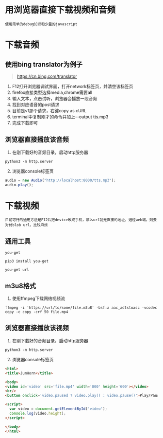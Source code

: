 # 用浏览器直接下载视频和音频

	使用简单的debug知识和少量的javascript

# 下载音频

## 使用bing translator为例子

> https://cn.bing.com/translator

1. F12打开浏览器调试界面，打开network标签页，并清空该标签页
2. firefox直接类型选择media,chrome需要all
3. 输入文本，点击试听，浏览器会播放一段音频
4. 找到对应语音的post请求
5. 目前是v1那个请求，右键copy as cURL
6. terminal中复制刚才的命令并加上--output tts.mp3
7. 完成下载即可

## 浏览器直接播放该音频
1. 在刚下载好的音频目录，启动http服务器
```shell
python3 -m http.server
```
2. 浏览器console标签页
```javascript
audio = new Audio("http://localhost:8000/tts.mp3");
audio.play();
```


# 下载视频

	目前可行的通用方法是F12后把device改成手机，那么url就是直接的地址，通过web端，则要对付blob url，比较麻烦
## 通用工具
	you-get
```shell
pip3 install you-get
```
```shell
you-get url
```

## m3u8格式
1. 使用ffmpeg下载网络视频流
```shell
ffmpeg -i 'https://url/to/some/file.m3u8' -bsf:a aac_adtstoasc -vcodec copy -c copy -crf 50 file.mp4
```


## 浏览器直接播放该视频

1. 在刚下载好的音频目录，启动http服务器
```shell
python3 -m http.server
```

2. 浏览器console标签页
```html
<html>
<title>JumHorn</title>

<body>
<video id='video' src='file.mp4' width='800' height='600'></video>
<br/>
<button onclick='video.paused ? video.play() : video.pause()'>Play/Pause<button>

<script>
  var video = document.getElementById('video');
  console.log(video.height);
</script>

</body>
</html>

```